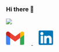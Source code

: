 ### Hi there 👋
![](https://komarev.com/ghpvc/?username=ezzeldeen&color=brightgreen&style=flat) 


<div align="left">
    <a href="mailto: ezzahmed.360@gmail.com">
        <img alt="ezz | Gmail" width="50px" style="margin-right:20px" src="src/gmail.svg" />
    </a>
    &nbsp;&nbsp;&nbsp;
    <a href="https://linkedin.com/in/ezzeldeen">
        <img alt="ezzeldeen | LinkedIn" width="40px" src="src/linkedin.svg" />
    
</div>
<br><br>




<!--
**ezzeldeen/ezzeldeen** is a ✨ _special_ ✨ repository because its `README.md` (this file) appears on your GitHub profile.

Here are some ideas to get you started:

- 🔭 I’m currently working on ...
- 🌱 I’m currently learning ...
- 👯 I’m looking to collaborate on ...
- 🤔 I’m looking for help with ...
- 💬 Ask me about ...
- 📫 How to reach me: ...
- 😄 Pronouns: ...
- ⚡ Fun fact: ...

style=for-the-badge

-->
